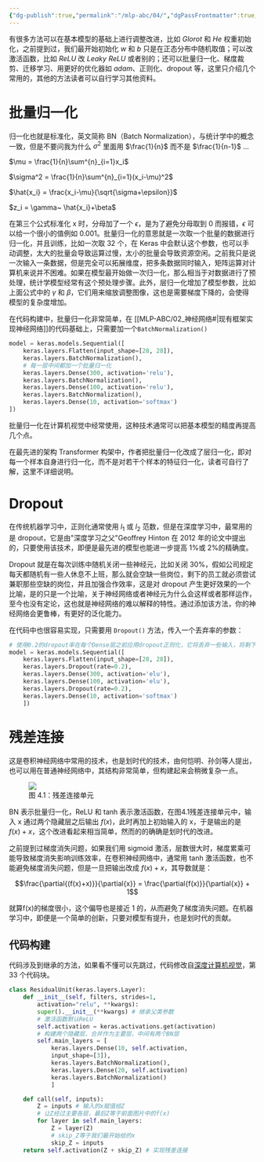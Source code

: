 ```yaml
---
{"dg-publish":true,"permalink":"/mlp-abc/04/","dgPassFrontmatter":true,"created":"2023-08-27T21:10:48.029+08:00","updated":"2023-08-28T18:43:40.769+08:00"}
---
```



有很多方法可以在基本模型的基础上进行调整改进，比如 $Glorot$ 和 $He$ 权重初始化，之前提到过，我们最开始初始化 $w$ 和 $b$ 只是在正态分布中随机取值；可以改激活函数，比如 $ReLU$ 改 $Leaky~ReLU$ 或者别的；还可以批量归一化、梯度裁剪、迁移学习、用更好的优化器如 $adam$、正则化、dropout 等，这里只介绍几个常用的，其他的方法读者可以自行学习其他资料。

# 批量归一化

归一化也就是标准化，英文简称 BN（Batch Normalization），与统计学中的概念一致，但是不要问我为什么 $\sigma^2$ 里面用 $\frac{1}{n}$ 而不是 $\frac{1}{n-1}$ ...

$\mu = \frac{1}{n}\sum^{n}_{i=1}x_i$

$\sigma^2 = \frac{1}{n}\sum^{n}_{i=1}(x_i-\mu)^2$

$\hat{x_i} = \frac{x_i-\mu}{\sqrt{\sigma+\epsilon}}$

$z_i = \gamma~ \hat{x_i}+\beta$

在第三个公式标准化 x 时，分母加了一个 $\epsilon$，是为了避免分母取到 0 而报错，$\epsilon$ 可以给一个很小的值例如 0.001。批量归一化的意思就是一次取一个批量的数据进行归一化，并且训练，比如一次取 32 个，在 Keras 中会默认这个参数，也可以手动调整，太大的批量会导致运算过慢，太小的批量会导致资源空闲。之前我只是说一次输入一条数据，但是完全可以拓展维度，把多条数据同时输入，矩阵运算对计算机来说并不困难。如果在模型最开始做一次归一化，那么相当于对数据进行了预处理，统计学模型经常有这个预处理步骤。此外，层归一化增加了模型参数，比如上面公式中的 $\gamma$ 和 $\beta$，它们用来缩放调整图像，这也是需要梯度下降的，会使得模型的复杂度增加。

在代码构建中，批量归一化非常简单，在 [[MLP-ABC/02_神经网络#\|现有框架实现神经网络]]的代码基础上，只需要加一个`BatchNormalization()`

``` python
model = keras.models.Sequential([
	keras.layers.Flatten(input_shape=[28, 28]),
	keras.layers.BatchNormalization(),
	# 每一层中间都加一个批量归一化
	keras.layers.Dense(300, activation='relu'),
	keras.layers.BatchNormalization(),
	keras.layers.Dense(100, activation='relu'),
	keras.layers.BatchNormalization(),
	keras.layers.Dense(10, activation='softmax')
])
```

批量归一化在计算机视觉中经常使用，这种技术通常可以把基本模型的精度再提高几个点。

在最先进的架构 Transformer 构架中，作者把批量归一化改成了层归一化，即对每一个样本自身进行归一化，而不是对若干个样本的特征归一化，读者可自行了解，这里不详细说明。

# Dropout

在传统机器学习中，正则化通常使用 $l_1$ 或 $l_2$ 范数，但是在深度学习中，最常用的是 dropout，它是由"深度学习之父"Geoffrey Hinton 在 2012 年的论文中提出的，只要使用该技术，即便是最先进的模型也能进一步提高 1%或 2%的精确度。

Dropout 就是在每次训练中随机关闭一些神经元，比如关闭 30%，假如公司规定每天都随机有一些人休息不上班，那么就会空缺一些岗位，剩下的员工就必须尝试兼职那些空缺的岗位，并且加强合作效率，这是对 dropout 产生更好效果的一个比喻，是的只是一个比喻，关于神经网络或者神经元为什么会这样或者那样运作，至今也没有定论，这也就是神经网络的难以解释的特性。通过添加该方法，你的神经网络会更鲁棒，有更好的泛化能力。

在代码中也很容易实现，只需要用 `Dropout()` 方法，传入一个丢弃率的参数：

``` python
# 使用0.2的dropout率在每个Dense层之前应用dropout正则化，它将丢弃一些输入，将剩下的输入传递到下一层
model = keras.models.Sequential([
    keras.layers.Flatten(input_shape=[28, 28]),
    keras.layers.Dropout(rate=0.2),
    keras.layers.Dense(300, activation='elu'),
    keras.layers.Dense(100, activation='elu'),
    keras.layers.Dropout(rate=0.2),
    keras.layers.Dense(10, activation='softmax')
    ])
```

# 残差连接

这是卷积神经网络中常用的技术，也是划时代的技术，由何恺明、孙剑等人提出，也可以用在普通神经网络中，其结构非常简单，但构建起来会稍微复杂一点。

<figure id="残差连接图像">
<img src="https://s2.loli.net/2023/08/28/yOq4KRXdshp7U6Q.jpg"/>
<figcaption>图 4.1：残差连接单元</figcaption>
</figure>

BN 表示批量归一化，ReLU 和 tanh 表示激活函数，在图4.1残差连接单元中，输入 x 通过两个隐藏层之后输出 $f(x)$，此时再加上初始输入的 x，于是输出的是 $f(x)+x$，这个改进看起来相当简单，然而的的确确是划时代的改进。

之前提到过梯度消失问题，如果我们用 sigmoid 激活，层数很大时，梯度累乘可能导致梯度消失影响训练效率，在卷积神经网络中，通常用 tanh 激活函数，也不能避免梯度消失问题，但是一旦把输出改成 $f(x)+x$，其导数就是：

$$\frac{\partial{(f(x)+x)}}{\partial{x}} = \frac{\partial{f(x)}}{\partial{x}} + 1$$

就算f(x)的梯度很小，这个偏导也是接近 1 的，从而避免了梯度消失问题。在机器学习中，即便是一个简单的创新，只要对模型有提升，也是划时代的贡献。

## 代码构建

代码涉及到继承的方法，如果看不懂可以先跳过，代码修改自[深度计算机视觉](https://github.com/ageron/handson-ml2/blob/master/14_deep_computer_vision_with_cnns.ipynb)，第 33 个代码块。

``` python
class ResidualUnit(keras.layers.Layer):
    def __init__(self, filters, strides=1,
	    activation="relu", **kwargs):
	    super().__init__(**kwargs) # 继承父类参数
	    # 激活函数默认ReLU
	    self.activation = keras.activations.get(activation)
	    # 构建两个隐藏层，合并作为主要层，中间有两个BN层
	    self.main_layers = [
		    keras.layers.Dense(10, self.activation,
		    input_shape=[3]),
		    keras.layers.BatchNormalization(),
		    keras.layers.Dense(20, self.activation)
		    keras.layers.BatchNormalization()
		    ]

    def call(self, inputs):
	    Z = inputs # 输入的x赋值给Z
	    # 让Z经过主要各层，最后Z等于前面图片中的f(x)
	    for layer in self.main_layers:
		    Z = layer(Z)
		    # skip_Z等于我们最开始给的x
		    skip_Z = inputs
    return self.activation(Z + skip_Z) # 实现残差连接
```